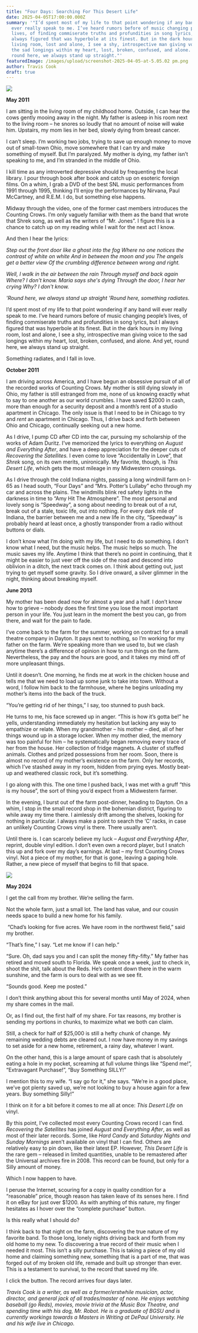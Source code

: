 ```yaml
---
title: "Four Days: Searching For This Desert Life"
date: 2025-04-05T17:00:00.000Z
summary: '"I’d spent most of my life to that point wondering if any band will
  ever really speak to me. I’ve heard rumors before of music changing people’s
  lives, of finding commiserate truths and profundities in song lyrics, but I
  always figured that was hyperbole at its finest. But in the dark hours in my
  living room, lost and alone, I see a shy, introspective man giving voice to
  the sad longings within my heart, lost, broken, confused, and alone. And yet,
  round here, we always stand up straight."'
featuredImage: /images/upload/screenshot-2025-04-05-at-5.05.02 pm.png
author: Travis Cook
draft: true
---
```

![](/images/upload/screenshot-2025-04-05-at-5.05.02 pm.png)

**May 2011**

I am sitting in the living room of my childhood home. Outside, I can hear the cows gently mooing away in the night. My father is asleep in his room next to the living room – he snores so loudly that no amount of noise will wake him. Upstairs, my mom lies in her bed, slowly dying from breast cancer.

I can’t sleep. I’m working two jobs, trying to save up enough money to move out of small-town Ohio, move somewhere that I can try and make something of myself. But I’m paralyzed. My mother is dying, my father isn’t speaking to me, and I’m stranded in the middle of Ohio.

I kill time as any introverted depressive should by frequenting the local library. I pour through book after book and catch up on esoteric foreign films. On a whim, I grab a DVD of the best SNL music performances from 1991 through 1995, thinking I’ll enjoy the performances by Nirvana, Paul McCartney, and R.E.M. I do, but something else happens.

Midway through the video, one of the former cast members introduces the Counting Crows. I’m only vaguely familiar with them as the band that wrote that Shrek song, as well as the writers of “Mr. Jones”. I figure this is a chance to catch up on my reading while I wait for the next act I know.

And then I hear the lyrics:

*Step out the front door like a ghost into the fog
Where no one notices the contrast of white on white
And in between the moon and you
The angels get a better view
Of the crumbling difference between wrong and right.*

*Well, I walk in the air between the rain
Through myself and back again
Where? I don't know.
Maria says she's dying
Through the door, I hear her crying
Why? I don't know.*

*'Round here, we always stand up straight
'Round here, something radiates.*

I’d spent most of my life to that point wondering if any band will ever really speak to me. I’ve heard rumors before of music changing people’s lives, of finding commiserate truths and profundities in song lyrics, but I always figured that was hyperbole at its finest. But in the dark hours in my living room, lost and alone, I see a shy, introspective man giving voice to the sad longings within my heart, lost, broken, confused, and alone. And yet, round here, we always stand up straight. 

Something radiates, and I fall in love.

**October 2011**

I am driving across America, and I have begun an obsessive pursuit of all of the recorded works of Counting Crows. My mother is still dying slowly in Ohio, my father is still estranged from me, none of us knowing exactly what to say to one another as our world crumbles. I have saved $2000 in cash, more than enough for a security deposit and a month’s rent of a studio apartment in Chicago. The only issue is that I need to be *in* Chicago to try and *rent* an apartment in Chicago. Thus, I drive back and forth between Ohio and Chicago, continually seeking out a new home. 

As I drive, I pump CD after CD into the car, pursuing my scholarship of the works of Adam Duritz. I’ve memorized the lyrics to everything on *August and Everything After*, and have a deep appreciation for the deeper cuts of *Recovering the Satellites.* I even come to love “Accidentally in Love”, that *Shrek* song, on its own merits, unironically. My favorite, though, is *This Desert Life*, which gets the most mileage in my Midwestern crossings.

As I drive through the cold Indiana nights, passing a long windmill farm on I-65 as I head south, “Four Days” and “Mrs. Potter’s Lullaby” echo through my car and across the plains. The windmills blink red safety lights in the darkness in time to “Amy Hit The Atmosphere”. The most personal and lovely song is “Speedway”, a song about needing to break out of a rut, break out of a stale, toxic life, out into nothing. For every dark mile of Indiana, the barrier between me and a new life in the city, “Speedway” is probably heard at least once, a ghostly transponder from a radio without buttons or dials. 

I don’t know what I’m doing with my life, but I need to do something. I don’t know what I need, but the music helps. The music helps so much. The music saves my life. Anytime I think that there’s no point in continuing, that it might be easier to just veer off the side of the road and descend into oblivion in a ditch, the next track comes on. I think about getting out, just trying to get myself some gravity. So I drive onward, a silver glimmer in the night, thinking about breaking myself.

**June 2013**

My mother has been dead now for almost a year and a half. I don’t know how to grieve – nobody does the first time you lose the most important person in your life. You just learn in the moment the best you can, go from there, and wait for the pain to fade.

I’ve come back to the farm for the summer, working on contract for a small theatre company in Dayton. It pays next to nothing, so I’m working for my father on the farm. We’re speaking more than we used to, but we clash anytime there’s a difference of opinion in how to run things on the farm. Nevertheless, the pay and the hours are good, and it takes my mind off of more unpleasant things.

Until it doesn’t. One morning, he finds me at work in the chicken house and tells me that we need to load up some junk to take into town. Without a word, I follow him back to the farmhouse, where he begins unloading my mother’s items into the back of the truck.

“You’re getting rid of her things,” I say, too stunned to push back.

He turns to me, his face screwed up in anger. “This is how it’s gotta be!” he yells, understanding immediately my hesitation but lacking any way to empathize or relate. When my grandmother – his mother – died, all of her things wound up in a storage locker. When my mother died, the memory was too painful for him – he systematically began removing every trace of her from the house. Her collection of fridge magnets. A cluster of stuffed animals. Clothes and prized possessions from her room. Soon, there is almost no record of my mother’s existence on the farm. Only her records, which I’ve stashed away in my room, hidden from prying eyes. Mostly beat-up and weathered classic rock, but it’s something.

I go along with this. The one time I pushed back, I was met with a gruff “this is my house”, the sort of thing you’d expect from a Midwestern farmer.

In the evening, I burst out of the farm post-dinner, heading to Dayton. On a whim, I stop in the small record shop in the bohemian district, figuring to while away my time there. I aimlessly drift among the shelves, looking for nothing in particular. I always make a point to search the ‘C’ racks, in case an unlikely Counting Crows vinyl is there. There usually aren’t.

Until there is. I can scarcely believe my luck – *August and Everything After*, reprint, double vinyl edition. I don’t even own a record player, but I snatch this up and fork over my day’s earnings. At last – my first Counting Crows vinyl. Not a piece of my mother, for that is gone, leaving a gaping hole. Rather, a new piece of myself that begins to fill that space.

	

![](/images/upload/screenshot-2025-04-05-at-5.05.20 pm.png)

**May 2024**

I get the call from my brother. We’re selling the farm.

Not the whole farm, just a small lot. The land has value, and our cousin needs space to build a new home for his family.

 “Chad’s looking for five acres. We have room in the northwest field,” said my brother.

“That’s fine,” I say. “Let me know if I can help.”


“Sure. Oh, dad says you and I can split the money fifty-fifty.” My father has retired and moved south to Florida. We speak once a week, just to check in, shoot the shit, talk about the Reds. He’s content down there in the warm sunshine, and the farm is ours to deal with as we see fit.

“Sounds good. Keep me posted.”

I don’t think anything about this for several months until May of 2024, when my share comes in the mail. 

Or, as I find out, the first half of my share. For tax reasons, my brother is sending my portions in chunks, to maximize what we both can claim.

Still, a check for half of $25,000 is still a hefty chunk of change. My remaining wedding debts are cleared out. I now have money in my savings to set aside for a new home, retirement, a rainy day, whatever I want.

On the other hand, this is a large amount of spare cash that is absolutely eating a hole in my pocket, screaming at full volume things like “Spend me!”, “Extravagant Purchase!”, “Buy Something SILLY!”

I mention this to my wife. “I say go for it,” she says. “We’re in a good place, we’ve got plenty saved up, we’re not looking to buy a house again for a few years. Buy something Silly!”

I think on it for a bit before it comes to me all at once: *This Desert Life* on vinyl.

By this point, I’ve collected most every Counting Crows record I can find. *Recovering the Satellites* has joined *August and Everything After*, as well as most of their later records. Some, like *Hard Candy* and *Saturday Nights and Sunday Mornings* aren’t available on vinyl that I can find. Others are relatively easy to pin down, like their latest EP. However, *This Desert Life* is the rare gem – released in limited quantities, unable to be remastered after the Universal archives fire in 2008. This record can be found, but only for a Silly amount of money.

Which I now happen to have.

I peruse the Internet, scouring for a copy in quality condition for a “reasonable” price, though reason has taken leave of its senses here. I find it on eBay for just over $1200. As with anything of this nature, my finger hesitates as I hover over the “complete purchase” button.

Is this really what I should do?

I think back to that night on the farm, discovering the true nature of my favorite band. To those long, lonely nights driving back and forth from my old home to my new. To discovering a true record of their music when I needed it most. This isn’t a silly purchase. This is taking a piece of my old home and claiming something new, something that is a part of me, that was forged out of my broken old life, remade and built up stronger than ever. This is a testament to survival, to the record that saved my life.

I click the button. The record arrives four days later. 

*Travis Cook is a writer, as well as a former/erstwhile musician, actor, director, and general jack of all trades/master of none. He enjoys watching baseball (go Reds), movies, movie trivia at the Music Box Theatre, and spending time with his dog, Mr. Robot. He is a graduate of BGSU and is currently workings towards a Masters in Writing at DePaul University. He and his wife live in Chicago.*
